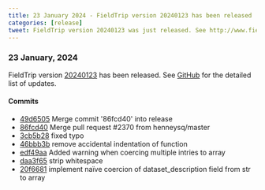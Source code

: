 ```yaml
---
title: 23 January 2024 - FieldTrip version 20240123 has been released
categories: [release]
tweet: FieldTrip version 20240123 was just released. See http://www.fieldtriptoolbox.org/#23-january-2024
---
```


### 23 January, 2024

FieldTrip version [20240123](http://github.com/fieldtrip/fieldtrip/releases/tag/20240123) has been released.
See [GitHub](https://github.com/fieldtrip/fieldtrip/compare/20240119...20240123) for the detailed list of updates.

#### Commits

- [49d6505](http://github.com/fieldtrip/fieldtrip/commit/49d6505) Merge commit '86fcd40' into release
- [86fcd40](http://github.com/fieldtrip/fieldtrip/commit/86fcd40) Merge pull request #2370 from henneysq/master
- [3cb5b28](http://github.com/fieldtrip/fieldtrip/commit/3cb5b28) fixed typo
- [46bbb3b](http://github.com/fieldtrip/fieldtrip/commit/46bbb3b) remove accidental indentation of function
- [edf49aa](http://github.com/fieldtrip/fieldtrip/commit/edf49aa) Added warning when coercing multiple intries to array
- [daa3f65](http://github.com/fieldtrip/fieldtrip/commit/daa3f65) strip whitespace
- [20f6681](http://github.com/fieldtrip/fieldtrip/commit/20f6681) implement naïve coercion of dataset_description field from str to array
